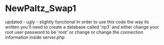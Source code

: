 # NewPaltz_Swap1
updated - ugly - slightly functional
In order to use this code the way its written you'll need to create a database called 'np3' 
and either change your root user password to be 'root' or change
or change the connection information inside server.php

